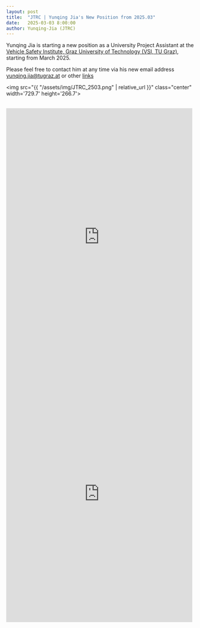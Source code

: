 ```yaml
---
layout: post
title:  "JTRC | Yunqing Jia's New Position from 2025.03"
date:   2025-03-03 8:00:00
author: Yunqing-Jia (JTRC)
---
```

<p>Yunqing Jia is starting a new position as a University Project Assistant at the <a href="https://www.tugraz.at/en/institutes/vsi/home">Vehicle Safety Institute, Graz University of Technology (VSI, TU Graz)</a>, starting from March 2025.</p>

<p>Please feel free to contact him at any time via his new email address <a href="mailto:yunqing.jia@tugraz.at">yunqing.jia@tugraz.at</a> or other <a href="https://yunqing-jia.github.io/JTRC/more/interlink/">links</a> </p>

<img src="{{ "/assets/img/JTRC_2503.png" | relative_url }}" class="center" width='729.7' height='266.7'>

<br>

<iframe src="https://www.facebook.com/plugins/post.php?href=https%3A%2F%2Fwww.facebook.com%2Fjonlaind%2Fposts%2Fpfbid0UM77v2gY5nsxS63tSq7HeznBWv69qTnDGQeMrNgQTFY3LA9KYtkaPs8ayZ3nEqMdl&show_text=true&width=500" width="500" height="690" style="border:none;overflow:hidden" scrolling="no" frameborder="0" allowfullscreen="true" allow="autoplay; clipboard-write; encrypted-media; picture-in-picture; web-share"></iframe>

<iframe src="https://www.linkedin.com/posts/yunqing-jia-jerland_i-am-thrilled-to-share-that-i-am-starting-activity-7302281610383527936-vSJG?utm_source=share&utm_medium=member_desktop&rcm=ACoAAEX-ChcB0cwyComtJcjUz2VSqN6zTCtpRKM" width="500" height="690" style="border:none;overflow:hidden" scrolling="no" frameborder="0" allowfullscreen="true" allow="autoplay; clipboard-write; encrypted-media; picture-in-picture; web-share"></iframe>
